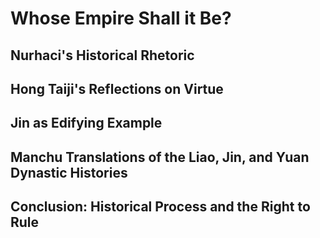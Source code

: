 # Whose Empire Shall it Be?
## Nurhaci's Historical Rhetoric
## Hong Taiji's Reflections on Virtue
## Jin as Edifying Example
## Manchu Translations of the Liao, Jin, and Yuan Dynastic Histories
## Conclusion: Historical Process and the Right to Rule
